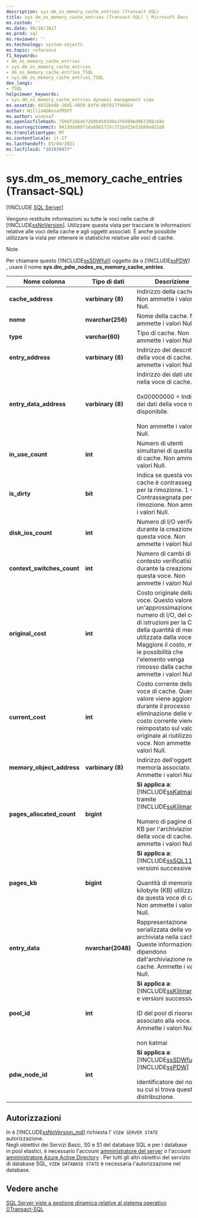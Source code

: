 ```yaml
---
description: sys.dm_os_memory_cache_entries (Transact-SQL)
title: sys.dm_os_memory_cache_entries (Transact-SQL) | Microsoft Docs
ms.custom: ''
ms.date: 08/18/2017
ms.prod: sql
ms.reviewer: ''
ms.technology: system-objects
ms.topic: reference
f1_keywords:
- dm_os_memory_cache_entries
- sys.dm_os_memory_cache_entries
- dm_os_memory_cache_entries_TSQL
- sys.dm_os_memory_cache_entries_TSQL
dev_langs:
- TSQL
helpviewer_keywords:
- sys.dm_os_memory_cache_entries dynamic management view
ms.assetid: dd32be6b-10d1-4059-b4fd-0bf817f40d54
author: WilliamDAssafMSFT
ms.author: wiassaf
ms.openlocfilehash: 7566f26bde72b0b4503d9a3f6499bd967208c68e
ms.sourcegitcommit: 9413ddd8071da8861715c721b923e52669a921d8
ms.translationtype: MT
ms.contentlocale: it-IT
ms.lasthandoff: 03/04/2021
ms.locfileid: "101839477"
---
```

# <a name="sysdm_os_memory_cache_entries-transact-sql"></a>sys.dm_os_memory_cache_entries (Transact-SQL)
[!INCLUDE [SQL Server](../../includes/applies-to-version/sqlserver.md)]

  Vengono restituite informazioni su tutte le voci nelle cache di [!INCLUDE[ssNoVersion](../../includes/ssnoversion-md.md)]. Utilizzare questa vista per tracciare le informazioni relative alle voci della cache e agli oggetti associati. È anche possibile utilizzare la vista per ottenere le statistiche relative alle voci di cache.  
  
> [!NOTE]  
>  Per chiamare questo [!INCLUDE[ssSDWfull](../../includes/sssdwfull-md.md)] oggetto da o [!INCLUDE[ssPDW](../../includes/sspdw-md.md)] , usare il nome **sys.dm_pdw_nodes_os_memory_cache_entries**.  
  
|Nome colonna|Tipo di dati|Descrizione|  
|-----------------|---------------|-----------------|  
|**cache_address**|**varbinary (8)**|Indirizzo della cache. Non ammette i valori Null.|  
|**nome**|**nvarchar(256)**|Nome della cache. Non ammette i valori Null.|  
|**type**|**varchar(60)**|Tipo di cache. Non ammette i valori Null.|  
|**entry_address**|**varbinary (8)**|Indirizzo del descrittore della voce di cache. Non ammette i valori Null.|  
|**entry_data_address**|**varbinary (8)**|Indirizzo dei dati utente nella voce di cache.<br /><br /> 0x00000000 = Indirizzo dei dati della voce non disponibile.<br /><br /> Non ammette i valori Null.|  
|**in_use_count**|**int**|Numero di utenti simultanei di questa voce di cache. Non ammette i valori Null.|  
|**is_dirty**|**bit**|Indica se questa voce di cache è contrassegnata per la rimozione. 1 = Contrassegnata per la rimozione. Non ammette i valori Null.|  
|**disk_ios_count**|**int**|Numero di I/O verificatisi durante la creazione di questa voce. Non ammette i valori Null.|  
|**context_switches_count**|**int**|Numero di cambi di contesto verificatisi durante la creazione di questa voce. Non ammette i valori Null.|  
|**original_cost**|**int**|Costo originale della voce. Questo valore è un'approssimazione del numero di I/O, del costo di istruzioni per la CPU e della quantità di memoria utilizzata dalla voce. Maggiore il costo, minori le possibilità che l'elemento venga rimosso dalla cache. Non ammette i valori Null.|  
|**current_cost**|**int**|Costo corrente della voce di cache. Questo valore viene aggiornato durante il processo di eliminazione delle voci. Il costo corrente viene reimpostato sul valore originale al riutilizzo della voce. Non ammette i valori Null.|  
|**memory_object_address**|**varbinary (8)**|Indirizzo dell'oggetto di memoria associato. Ammette i valori Null.|  
|**pages_allocated_count**|**bigint**|**Si applica a**: [!INCLUDE[ssKatmai](../../includes/sskatmai-md.md)] tramite [!INCLUDE[ssKilimanjaro](../../includes/sskilimanjaro-md.md)].<br /><br /> Numero di pagine da 8 KB per l'archiviazione della voce di cache. Non ammette i valori Null.|  
|**pages_kb**|**bigint**|**Si applica a**: [!INCLUDE[ssSQL11](../../includes/sssql11-md.md)] e versioni successive.<br /><br /> Quantità di memoria in kilobyte (KB) utilizzata da questa voce di cache.  Non ammette i valori Null.|  
|**entry_data**|**nvarchar(2048)**|Rappresentazione serializzata della voce archiviata nella cache. Queste informazioni dipendono dall'archiviazione nella cache. Ammette i valori Null.|  
|**pool_id**|**int**|**Si applica a**: [!INCLUDE[ssKilimanjaro](../../includes/sskilimanjaro-md.md)] e versioni successive.<br /><br /> ID del pool di risorse associato alla voce. Ammette i valori Null.<br /><br /> non katmai|  
|**pdw_node_id**|**int**|**Si applica a**: [!INCLUDE[ssSDWfull](../../includes/sssdwfull-md.md)] , [!INCLUDE[ssPDW](../../includes/sspdw-md.md)]<br /><br /> Identificatore del nodo su cui si trova questa distribuzione.|  
  
## <a name="permissions"></a>Autorizzazioni 

In è [!INCLUDE[ssNoVersion_md](../../includes/ssnoversion-md.md)] richiesta l' `VIEW SERVER STATE` autorizzazione.   
Negli obiettivi dei Servizi Basic, S0 e S1 del database SQL e per i database in pool elastici, è necessario l'account [amministratore del server](/azure/azure-sql/database/logins-create-manage#existing-logins-and-user-accounts-after-creating-a-new-database) o l'account [amministratore Azure Active Directory](/azure/azure-sql/database/authentication-aad-overview#administrator-structure) . Per tutti gli altri obiettivi del servizio di database SQL, `VIEW DATABASE STATE` è necessaria l'autorizzazione nel database.   

## <a name="see-also"></a>Vedere anche  
 
  [SQL Server viste a gestione dinamica relative al sistema operativo &#40;&#41;Transact-SQL ](../../relational-databases/system-dynamic-management-views/sql-server-operating-system-related-dynamic-management-views-transact-sql.md)  
  
